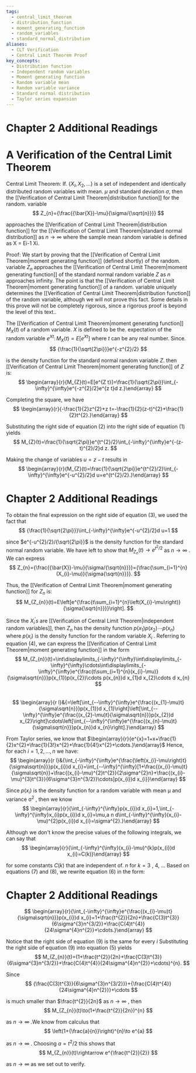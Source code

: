 ```yaml
---
tags:
  - central_limit_theorem
  - distribution_function
  - moment_generating_function
  - random_variables
  - standard_normal_distribution
aliases:
  - CLT Verification
  - Central Limit Theorem Proof
key_concepts:
  - Distribution function
  - Independent random variables
  - Moment generating function
  - Random variable mean
  - Random variable variance
  - Standard normal distribution
  - Taylor series expansion
---
```


# Chapter 2 Additional Readings  

# A Verification of the Central Limit Theorem  

Central Limit Theorem: If. $\{X_{I},X_{2},\ldots\}$ is a set of independent and identically distributed random variables with mean. $\mu$ and standard deviation $\sigma,$ then the [[Verification of Central Limit Theorem|distribution function]] for the random. variable  
$$
Z_{n}={\frac{{\bar{X}}-\mu}{\sigma/{\sqrt{n}}}}
$$  

approaches the [[Verification of Central Limit Theorem|distribution function]] for the [[Verification of Central Limit Theorem|standard normal distribution]] as $n\to\infty$ where the sample mean random variable is defined as X = Ei-1 Xi.  

Proof: We start by proving that the [[Verification of Central Limit Theorem|moment generating function]] (defined shortly) of the random. variable $Z_{n}$ approaches the [[Verification of Central Limit Theorem|moment generating function]] of the standard normal random variable $Z$ as $n$ approaches infinity. The point is that the [[Verification of Central Limit Theorem|moment generating function]] of a random. variable uniquely determines the [[Verification of Central Limit Theorem|distribution function]] of the random variable, although we will not prove this fact. Some details in this prove will not be completely rigorous, since a rigorous proof is beyond the level of this text..  

The [[Verification of Central Limit Theorem|moment generating function]] $M_{X}(t)$ of a random variable. $X$ is defined to be the. expectation of the random variable $e^{X t}\colon M_{X}(t)=E[e^{X t}]$ where $t$ can be any real number. Since.  
$$
{\frac{1}{\sqrt{2\pi}}}e^{-z^{2}/2}
$$  

is the density function for the standard normal random variable $Z.$ then [[Verification of Central Limit Theorem|moment generating function]] of $Z$ is:  
$$
\begin{array}{r}{M_{Z}(t)=E[e^{Z t}]=\frac{1}{\sqrt{2\pi}}\int_{-\infty}^{\infty}e^{-z^{2}/2}e^{z t}d z.}\end{array}
$$  

Completing the square, we have  
$$
\begin{array}{r}{-\frac{1}{2}z^{2}+z t=-\frac{1}{2}(z-t)^{2}+\frac{1}{2}t^{2}.}\end{array}
$$  

Substituting the right side of equation (2) into the right side of equation (1) yields  
$$
M_{Z}(t)=\frac{1}{\sqrt{2\pi}}e^{t^{2}/2}\int_{-\infty}^{\infty}e^{-(z-t)^{2}/2}d z.
$$  

Making the change of variables $u=z-t$ results in  
$$
\begin{array}{r}{M_{Z}(t)=\frac{1}{\sqrt{2\pi}}e^{t^{2}/2}\int_{-\infty}^{\infty}e^{-u^{2}/2}d u=e^{t^{2}/2}.}\end{array}
$$  

# Chapter 2 Additional Readings  

To obtain the final expression on the right side of equation (3), we used the fact that  
$$
{\frac{1}{\sqrt{2\pi}}}\int_{-\infty}^{\infty}e^{-u^{2}/2}d u=1
$$  

since $e^{-u^{2}/2}/{\sqrt{2\pi}}$ is the density function for the standard normal random variable. We have left to show that $M_{Z_{n}}(t)\to e^{t^{2}/2}$ as $n\to\infty$ . We can express  
$$
Z_{n}={\frac{{\bar{X}}-\mu}{\sigma/{\sqrt{n}}}}={\frac{\sum_{i=1}^{n}(X_{i}-\mu)}{\sigma{\sqrt{n}}}}.
$$  

Thus, the [[Verification of Central Limit Theorem|moment generating function]] for $Z_{n}$ is:  
$$
M_{Z_{n}}(t)=E\left[e^{\frac{t\sum_{i=1}^{n}\left(X_{i}-\mu\right)}{\sigma{\sqrt{n}}}}\right].
$$  

Since the $X_{i}^{\prime}s$ are [[Verification of Central Limit Theorem|independent random variables]], then $Z_{n}$ has the density function $p(x_{1})p(x_{2})\cdots p(x_{n})$ where $p(x_{i})$ is the density function for the random variable $X_{i}$ . Referring to equation (4), we can express the [[Verification of Central Limit Theorem|moment generating function]] in the form  
$$
M_{Z_{n}}(t)=\int\displaylimits_{-\infty}^{\infty}\int\displaylimits_{-\infty}^{\infty}\cdots\int\displaylimits_{-\infty}^{\infty}e^{\frac{t\sum_{i=1}^{n}(x_{i}-\mu)}{\sigma\sqrt{n}}}p(x_{1})p(x_{2})\cdots p(x_{n})d x_{1}d x_{2}\cdots d x_{n}
$$  
$$
\begin{array}{r l}&{=\left[\int_{--\infty}^{\infty}e^{\frac{(x_{1}-\mu)t}{\sigma\sqrt{n}}}p(x_{1})d x_{1}\right]\left[\int_{--\infty}^{\infty}e^{\frac{(x_{2}-\mu)t}{\sigma\sqrt{n}}}p(x_{2})d x_{2}\right]\cdots\left[\int_{--\infty}^{\infty}e^{\frac{(x_{n}-\mu)t}{\sigma\sqrt{n}}}p(x_{n})d x_{n}\right].}\end{array}
$$  

From Taylor series, we know that $\begin{array}{r}{e^{x}=1+x+\frac{1}{2}x^{2}+\frac{1}{3!}x^{2}+\frac{1}{4!}x^{2}+\cdots.}\end{array}$ Hence, for each $i=1,2,\dots,n$ we have:  
$$
\begin{array}{r l}&{\int_{-\infty}^{\infty}e^{\frac{\left(x_{i}-\mu\right)t}{\sigma\sqrt{n}}}p(x_{i})d x_{i}=\int_{--\infty}^{\infty}[1+\frac{(x_{i}-\mu)t}{\sigma\sqrt{n}}+\frac{(x_{i}-\mu)^{2}t^{2}}{2\sigma^{2}n}+\frac{(x_{i}-\mu)^{3}t^{3}}{6\sigma^{3}n^{3/2}}\cdots]p(x_{i})d x_{i}}\end{array}
$$  

Since $p(x_{i})$ is the density function for a random variable with mean $\upmu$ and variance $\upsigma^{2}$ , then we know  
$$
\begin{array}{r}{\int_{-\infty}^{\infty}p(x_{i})d x_{i}=1,\int_{-\infty}^{\infty}x_{i}p(x_{i})d x_{i}=\mu,a n d\int_{-\infty}^{\infty}(x_{i}-\mu)^{2}p(x_{i})d x_{i}=\sigma^{2}.}\end{array}
$$  

Although we don't know the precise values of the following integrals, we can say that  
$$
\begin{array}{r}{\int_{-\infty}^{\infty}(x_{i}-\mu)^{k}p(x_{i})d x_{i}=C(k)}\end{array}
$$  

for some constants $C(k)$ that are independent of. $n$ for $k=3$ , 4, ... Based on equations (7) and (8), we rewrite equation (6) in the form:  

# Chapter 2 Additional Readings  
$$
\begin{array}{r}{\int_{-\infty}^{\infty}e^{\frac{(x_{i}-\mu)t}{\sigma\sqrt{n}}}p(x_{i})d x_{i}=1+\frac{t^{2}}{2n}+\frac{C(3)t^{3}}{6\sigma^{3}n^{3/2}}+\frac{C(4)t^{4}}{24\sigma^{4}n^{2}}+\cdots.}\end{array}
$$  

Notice that the right side of equation (9) is the same for every $i$ Substituting the right side of equation (9) into equation (5) yields  
$$
M_{Z_{n}}(t)=(1+\frac{t^{2}}{2n}+\frac{C(3)t^{3}}{6\sigma^{3}n^{3/2}}+\frac{C(4)t^{4}}{24\sigma^{4}n^{2}}+\cdots)^{n}.
$$  

Since  
$$
{\frac{C(3)t^{3}}{6\sigma^{3}n^{3/2}}}+{\frac{C(4)t^{4}}{24\sigma^{4}n^{2}}}+\cdots
$$  

is much smaller than $\frac{t^{2}}{2n}$ as $n\to\infty$ , then  
$$
M_{Z_{n}}(t)\to(1+\frac{t^{2}}{2n})^{n}
$$  

as $n\to\infty$ .We know from calculus that  
$$
\left(1+{\frac{a}{n}}\right)^{n}\to e^{a}
$$  

as $n\to\infty$ . Choosing $a{=}t^{2}/2$ this shows that  
$$
M_{Z_{n}}(t)\rightarrow e^{\frac{t^{2}}{2}}
$$  

as $n\to\infty$ as we set out to verify.  
